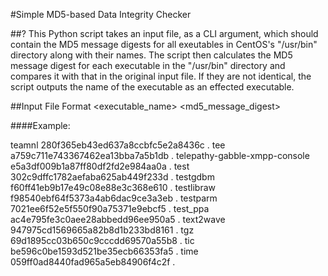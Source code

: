 #Simple MD5-based Data Integrity Checker

##?
This Python script takes an input file, as a CLI argument, which should contain the MD5 message digests for all exeutables in CentOS's "/usr/bin" directory along with their names. The script then calculates the MD5 message digest for each executable in the "/usr/bin" directory and compares it with that in the original input file. If they are not identical, the script outputs the name of the executable as an effected executable. 

##Input File Format
<executable_name> <md5_message_digest>

####Example:

teamnl 280f365eb43ed637a8ccbfc5e2a8436c . 
tee a759c711e743367462ea13bba7a5b1db . 
telepathy-gabble-xmpp-console e5a3df009b1a87ff80df2fd2e984aa0a . 
test 302c9dffc1782aefaba625ab449f233d . 
testgdbm f60ff41eb9b17e49c08e88e3c368e610 . 
testlibraw f98540ebf64f5373a4ab6dac9ce3a3eb . 
testparm 7021ee6f52e5f550f90a75371e9ebcf5 . 
test_ppa ac4e795fe3c0aee28abbedd96ee950a5 . 
text2wave 947975cd1569665a82b8d1b233bd8161 . 
tgz 69d1895cc03b650c9cccdd69570a55b8 . 
tic be596c0be1593d521be35ecb66353fa5 . 
time 059ff0ad8440fad965a5eb84906f4c2f . 

